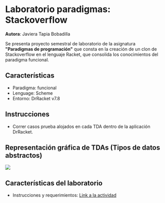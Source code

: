 # Laboratorio paradigmas: Stackoverflow


**Autora**: Javiera Tapia Bobadilla


Se presenta proyecto semestral de laboratorio de la asignatura **"Paradigmas de programación"** que consta en la creación de un clon de Stackoverflow en el lenguaje Racket, que consolida los conocimientos del paradigma funcional.


## Características

- Paradigma: funcional
- Lenguage: Scheme
- Entorno: DrRacket v7.8


## Instrucciones

- Correr casos prueba alojados en cada TDA dentro de la aplicación DrRacket.


## Representación gráfica de TDAs (Tipos de datos abstractos)

![](https://github.com/Javieratapiab/laboratorio-paradigmas-stackoverflow/blob/main/representacion-grafica-tdas.png)


## Características del laboratorio

- Instrucciones y requerimientos: [Link a la actividad](https://docs.google.com/document/d/1TwFzL2nr5yJ24qKY3V4Z-iSBFnZuGbB_tgJ2ov_UtJs)
